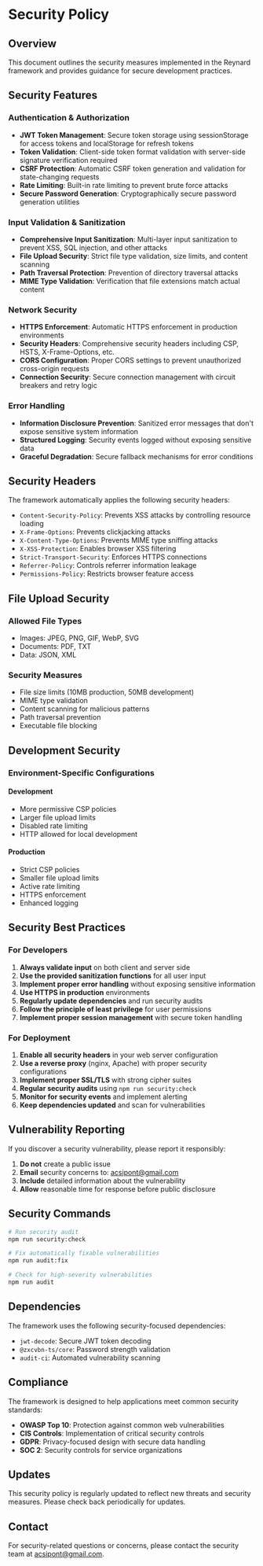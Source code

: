 # Security Policy

## Overview

This document outlines the security measures implemented in the Reynard framework and
provides guidance for secure development practices.

## Security Features

### Authentication & Authorization

- **JWT Token Management**: Secure token storage using sessionStorage for access tokens and localStorage for refresh tokens
- **Token Validation**: Client-side token format validation with server-side signature verification required
- **CSRF Protection**: Automatic CSRF token generation and validation for state-changing requests
- **Rate Limiting**: Built-in rate limiting to prevent brute force attacks
- **Secure Password Generation**: Cryptographically secure password generation utilities

### Input Validation & Sanitization

- **Comprehensive Input Sanitization**: Multi-layer input sanitization to prevent XSS, SQL injection, and other attacks
- **File Upload Security**: Strict file type validation, size limits, and content scanning
- **Path Traversal Protection**: Prevention of directory traversal attacks
- **MIME Type Validation**: Verification that file extensions match actual content

### Network Security

- **HTTPS Enforcement**: Automatic HTTPS enforcement in production environments
- **Security Headers**: Comprehensive security headers including CSP, HSTS, X-Frame-Options, etc.
- **CORS Configuration**: Proper CORS settings to prevent unauthorized cross-origin requests
- **Connection Security**: Secure connection management with circuit breakers and retry logic

### Error Handling

- **Information Disclosure Prevention**: Sanitized error messages that don't expose sensitive system information
- **Structured Logging**: Security events logged without exposing sensitive data
- **Graceful Degradation**: Secure fallback mechanisms for error conditions

## Security Headers

The framework automatically applies the following security headers:

- `Content-Security-Policy`: Prevents XSS attacks by controlling resource loading
- `X-Frame-Options`: Prevents clickjacking attacks
- `X-Content-Type-Options`: Prevents MIME type sniffing attacks
- `X-XSS-Protection`: Enables browser XSS filtering
- `Strict-Transport-Security`: Enforces HTTPS connections
- `Referrer-Policy`: Controls referrer information leakage
- `Permissions-Policy`: Restricts browser feature access

## File Upload Security

### Allowed File Types

- Images: JPEG, PNG, GIF, WebP, SVG
- Documents: PDF, TXT
- Data: JSON, XML

### Security Measures

- File size limits (10MB production, 50MB development)
- MIME type validation
- Content scanning for malicious patterns
- Path traversal prevention
- Executable file blocking

## Development Security

### Environment-Specific Configurations

#### Development

- More permissive CSP policies
- Larger file upload limits
- Disabled rate limiting
- HTTP allowed for local development

#### Production

- Strict CSP policies
- Smaller file upload limits
- Active rate limiting
- HTTPS enforcement
- Enhanced logging

## Security Best Practices

### For Developers

1. **Always validate input** on both client and server side
2. **Use the provided sanitization functions** for all user input
3. **Implement proper error handling** without exposing sensitive information
4. **Use HTTPS in production** environments
5. **Regularly update dependencies** and run security audits
6. **Follow the principle of least privilege** for user permissions
7. **Implement proper session management** with secure token handling

### For Deployment

1. **Enable all security headers** in your web server configuration
2. **Use a reverse proxy** (nginx, Apache) with proper security configurations
3. **Implement proper SSL/TLS** with strong cipher suites
4. **Regular security audits** using `npm run security:check`
5. **Monitor for security events** and implement alerting
6. **Keep dependencies updated** and scan for vulnerabilities

## Vulnerability Reporting

If you discover a security vulnerability, please report it responsibly:

1. **Do not** create a public issue
2. **Email** security concerns to: <acsipont@gmail.com>
3. **Include** detailed information about the vulnerability
4. **Allow** reasonable time for response before public disclosure

## Security Commands

```bash
# Run security audit
npm run security:check

# Fix automatically fixable vulnerabilities
npm run audit:fix

# Check for high-severity vulnerabilities
npm run audit
```

## Dependencies

The framework uses the following security-focused dependencies:

- `jwt-decode`: Secure JWT token decoding
- `@zxcvbn-ts/core`: Password strength validation
- `audit-ci`: Automated vulnerability scanning

## Compliance

The framework is designed to help applications meet common security standards:

- **OWASP Top 10**: Protection against common web vulnerabilities
- **CIS Controls**: Implementation of critical security controls
- **GDPR**: Privacy-focused design with secure data handling
- **SOC 2**: Security controls for service organizations

## Updates

This security policy is regularly updated to reflect new threats and
security measures. Please check back periodically for updates.

## Contact

For security-related questions or concerns, please contact the security team at <acsipont@gmail.com>.
